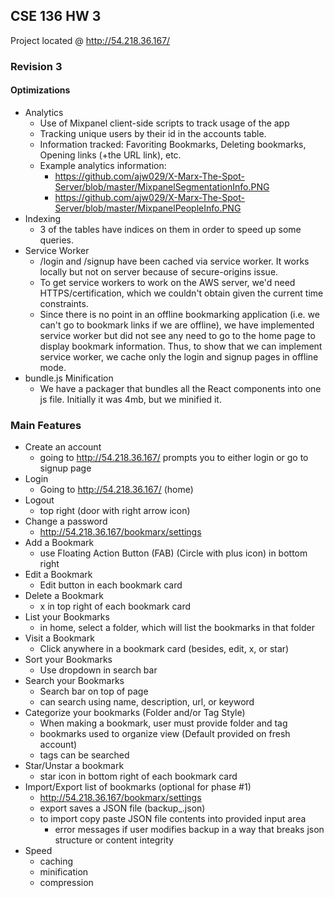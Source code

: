 ## CSE 136 HW 3

Project located @ http://54.218.36.167/

### Revision 3

#### Optimizations
- Analytics
  - Use of Mixpanel client-side scripts to track usage of the app
  - Tracking unique users by their id in the accounts table. 
  - Information tracked: Favoriting Bookmarks, Deleting bookmarks, Opening links (+the URL link), etc.
  - Example analytics information: 
      - https://github.com/ajw029/X-Marx-The-Spot-Server/blob/master/MixpanelSegmentationInfo.PNG
      - https://github.com/ajw029/X-Marx-The-Spot-Server/blob/master/MixpanelPeopleInfo.PNG
- Indexing
  - 3 of the tables have indices on them in order to speed up some queries.
- Service Worker
  - /login and /signup have been cached via service worker. It works locally but not on server because of secure-origins issue.
  - To get service workers to work on the AWS server, we'd need HTTPS/certification, which we couldn't obtain given the current time constraints.
  - Since there is no point in an offline bookmarking application (i.e. we can't go to bookmark links if we are offline),
    we have implemented service worker but did not see any need to go to the home page to display bookmark information. 
    Thus, to show that we can implement service worker, we cache only the login and signup pages in offline mode. 
- bundle.js Minification
  - We have a packager that bundles all the React components into one js file.
    Initially it was 4mb, but we minified it. 

### Main Features

- Create an account
  - going to http://54.218.36.167/ prompts you to either login or go to signup page
- Login
  - Going to http://54.218.36.167/ (home)
- Logout
  - top right (door with right arrow icon)
- Change a password
  - http://54.218.36.167/bookmarx/settings
- Add a Bookmark
  - use Floating Action Button (FAB) (Circle with plus icon) in bottom right
- Edit a Bookmark
  - Edit button in each bookmark card
- Delete a Bookmark
  - x in top right of each bookmark card
- List your Bookmarks
  - in home, select a folder, which will list the bookmarks in that folder
- Visit a Bookmark
  - Click anywhere in a bookmark card (besides, edit, x, or star)
- Sort your Bookmarks
  - Use dropdown in search bar
- Search your Bookmarks
  - Search bar on top of page
  - can search using name, description, url, or keyword
- Categorize your bookmarks (Folder and/or Tag Style)
  - When making a bookmark, user must provide folder and tag
  - bookmarks used to organize view (Default provided on fresh account)
  - tags can be searched
- Star/Unstar a bookmark
  - star icon in bottom right of each bookmark card
- Import/Export list of bookmarks (optional for phase #1)
  - http://54.218.36.167/bookmarx/settings
  - export saves a JSON file (backup_<datestamp>.json)
  - to import copy paste JSON file contents into provided input area
    - error messages if user modifies backup in a way that breaks json structure or content integrity
- Speed
  - caching
  - minification
  - compression
